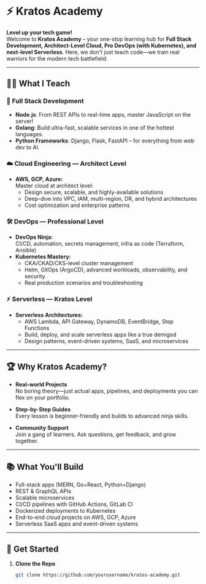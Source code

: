 # ⚡️ Kratos Academy

**Level up your tech game!**  
Welcome to **Kratos Academy** – your one-stop learning hub for **Full Stack Development, Architect-Level Cloud, Pro DevOps (with Kubernetes), and next-level Serverless**. Here, we don't just teach code—we train real warriors for the modern tech battlefield.

---

## 🧑‍💻 What I Teach

### 🚀 Full Stack Development

- **Node.js**: From REST APIs to real-time apps, master JavaScript on the server!
- **Golang**: Build ultra-fast, scalable services in one of the hottest languages.
- **Python Frameworks**: Django, Flask, FastAPI – for everything from web dev to AI.

### ☁️ Cloud Engineering — **Architect Level**

- **AWS, GCP, Azure:**  
  Master cloud at architect level:  
  - Design secure, scalable, and highly-available solutions  
  - Deep-dive into VPC, IAM, multi-region, DR, and hybrid architectures  
  - Cost optimization and enterprise patterns

### 🛠️ DevOps — **Professional Level**

- **DevOps Ninja:**  
  CI/CD, automation, secrets management, infra as code (Terraform, Ansible)
- **Kubernetes Mastery:**  
  - CKA/CKAD/CKS-level cluster management  
  - Helm, GitOps (ArgoCD), advanced workloads, observability, and security  
  - Real production scenarios and troubleshooting

### ⚡ Serverless — **Kratos Level**

- **Serverless Architectures:**  
  - AWS Lambda, API Gateway, DynamoDB, EventBridge, Step Functions  
  - Build, deploy, and scale serverless apps like a true demigod  
  - Design patterns, event-driven systems, SaaS, and microservices

---

## 🏆 Why Kratos Academy?

- **Real-world Projects**  
  No boring theory—just actual apps, pipelines, and deployments you can flex on your portfolio.

- **Step-by-Step Guides**  
  Every lesson is beginner-friendly and builds to advanced ninja skills.

- **Community Support**  
  Join a gang of learners. Ask questions, get feedback, and grow together.

---

## 📚 What You'll Build

- Full-stack apps (MERN, Go+React, Python+Django)
- REST & GraphQL APIs
- Scalable microservices
- CI/CD pipelines with GitHub Actions, GitLab CI
- Dockerized deployments to Kubernetes
- End-to-end cloud projects on AWS, GCP, Azure
- Serverless SaaS apps and event-driven systems

---

## 🚦 Get Started

1. **Clone the Repo**  
   
   ```bash
   git clone https://github.com/yourusername/kratos-academy.git
   ```
